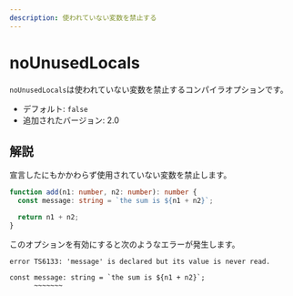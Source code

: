 ```yaml
---
description: 使われていない変数を禁止する
---
```


# noUnusedLocals

`noUnusedLocals`は使われていない変数を禁止するコンパイラオプションです。

- デフォルト: `false`
- 追加されたバージョン: 2.0

## 解説

宣言したにもかかわらず使用されていない変数を禁止します。

```ts
function add(n1: number, n2: number): number {
  const message: string = `the sum is ${n1 + n2}`;

  return n1 + n2;
}
```

このオプションを有効にすると次のようなエラーが発生します。

```text
error TS6133: 'message' is declared but its value is never read.

const message: string = `the sum is ${n1 + n2}`;
      ~~~~~~~
```
